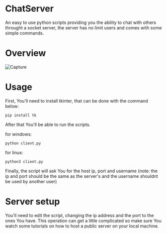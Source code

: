 # ChatServer


An easy to use python scripts providing you the ability to chat with others throught a socket server, the server has no limit users and comes with some simple commands.

# Overview
![Capture](https://user-images.githubusercontent.com/98488748/217870863-716e370f-2164-42b5-b6b3-8c3aae4b36ef.PNG)

# Usage

First, You'll need to install tkinter, that can be done with the command below:

``` pip install tk ```

After that You'll be able to run the scripts.

for windows:

```python client.py```

for linux:

```python3 client.py```

Finally, the script will ask You for the host ip, port and username (note: the ip and port should be the same as the server's and the username shouldnt be used by another user)


# Server setup


You'll need to edit the script, changing the ip address and the port to the ones You have. This operation can get a little complicated so make sure You watch some tutorials on how to host a public server on your local machine.
